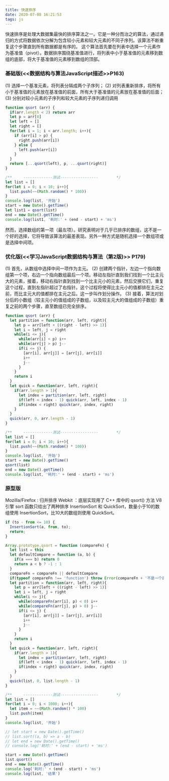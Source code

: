 ```yaml
---
title: 快速排序
date: 2020-07-08 16:21:53
tags: js
---
```



快速排序是处理大数据集最快的排序算法之一。它是一种分而治之的算法，通过递归的方式将数据依次分解为包含较小元素和较大元素的不同子序列。该算法不断重复这个步骤直到所有数据都是有序的。
这个算法首先要在列表中选择一个元素作为基准值（pivot）。数据排序围绕基准值进行，将列表中小于基准值的元素移到数组的底部，将大于基准值的元素移到数组的顶部。
### 基础版(<<数据结构与算法JavaScript描述>>P163)
(1) 选择一个基准元素，将列表分隔成两个子序列；
(2) 对列表重新排序，将所有小于基准值的元素放在基准值的前面，所有大于基准值的元素放在基准值的后面；
(3) 分别对较小元素的子序列和较大元素的子序列递归调用
```js
function qsort (arr) {
  if(arr.length < 2) return arr
  let p = arr[0]
  let left = []
  let right = []
  for(let i = 1; i < arr.length; i++){
    if (arr[i] > p) {
      right.push(arr[i])
    } else {
      left.push(arr[i])
    }
  }
  return [...qsort(left), p, ...qsort(right)]
}

/**     -------------测试-----------------        */
let list = []
for(let i = 0; i < 10; i++){
  list.push(~~(Math.random() * 100))
}
console.log(list, '开始')
start = new Date().getTime()
let list1 = qsort(list)
end = new Date().getTime()
console.log(list1, '耗时:' + (end - start) + 'ms')
```
然而，选择数组的第一项（最左项）。研究表明对于几乎已排序的数组，这不是一个好的选择，它将导致该算法的最差表现。另外一种方式是随机选择一个数组项或是选择中间项。

### 优化版(<<学习JavaScript数据结构与算法（第2版)>> P179)
(1) 首先，从数组中选择中间一项作为主元。
(2) 创建两个指针，左边一个指向数组第一个项，右边一个指向数组最后一个项。移动左指针直到我们找到一个比主元大的元素，接着，移动右指针直到找到一个比主元小的元素，然后交换它们，重复这个过程，直到左指针超过了右指针。这个过程将使得比主元小的值都排在主元之前，而比主元大的值都排在主元之后。这一步叫作划分操作。
(3) 接着，算法对划分后的小数组（较主元小的值组成的子数组，以及较主元大的值组成的子数组）重复之前的两个步骤，直至数组已完全排序。
```js
function qsort (arr) {
  let partition = function(arr, left, right){
    let p = arr[left + ((right - left) >> 1)]
    let i = left, j = right
    while(i <= j){
      while(arr[i] < p) i++
      while(arr[j] > p) j--
      if(i <= j) {
        [arr[i], arr[j]] = [arr[j], arr[i]]
        i++
        j--
      }
    } 
    return i
  }
  let quick = function(arr, left, right){
    if(arr.length > 1){
      let index = partition(arr, left, right)
      if(left < index - 1) quick(arr, left, index - 1)
      if(index < right) quick(arr, index, right)
    }
  }
  quick(arr, 0, arr.length - 1)
}

/**     -------------测试-----------------        */
let list = []
for(let i = 0; i < 10; i++){
  list.push(~~(Math.random() * 100))
}
console.log(list, '开始')
start = new Date().getTime()
qsort(list)
end = new Date().getTime()
console.log(list, '耗时:' + (end - start) + 'ms')
```

### 原型版
Mozilla/Firefox : 归并排序
Webkit ：底层实现用了 C++ 库中的 qsort() 方法
V8 引擎 sort 函数只给出了两种排序 InsertionSort 和 QuickSort，数量小于10的数组使用 InsertionSort，比10大的数组则使用 QuickSort。
```js
if (to - from <= 10) {
  InsertionSort(a, from, to);
  return;
}
```
```js
Array.prototype.qsort = function (compareFn) {
  let list = this
  let defaultCompare = function (a, b) {
    if(a === b) return 0
    return a < b ? -1 : 1
  }
  compareFn = compareFn || defaultCompare
  if(typeof compareFn !== 'function') throw Error(compareFn + '不是一个函数')
  let partition = function(arr, left, right){
    let p = arr[left + ((right - left) >> 1)]
    let i = left, j = right
    while(i <= j){
      while(compareFn(arr[i], p) < 0) i++
      while(compareFn(arr[j], p) > 0) j--
      if(i <= j) {
        [arr[i], arr[j]] = [arr[j], arr[i]]
        i++
        j--
      }
    } 
    return i
  }
  let quick = function(arr, left, right){
    if(arr.length > 1){
      let index = partition(arr, left, right)
      if(left < index - 1) quick(arr, left, index - 1)
      if(index < right) quick(arr, index, right)
    }
  }
  quick(list, 0, list.length - 1)
}

/**     -------------测试-----------------        */
let list = []
for(let i = 0; i < 1000; i++){
  let item = ~~(Math.random() * 100)
  list.push(item)
}
console.log(list, '开始')

// let start = new Date().getTime()
// list.sort((a, b) => a - b)
// let end = new Date().getTime()
// console.log('耗时:' + (end - start) + 'ms')

start = new Date().getTime()
list.qsort()
end = new Date().getTime()
console.log('耗时:' + (end - start) + 'ms')
console.log(list, '结果')
```
